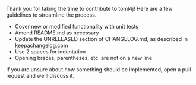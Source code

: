 Thank you for taking the time to contribute to toml4j! Here are a few guidelines to streamline the process.

* Cover new or modified functionality with unit tests
* Amend README.md as necessary
* Update the UNRELEASED section of CHANGELOG.md, as described in [keepachangelog.com](http://keepachangelog.com)
* Use 2 spaces for indentation
* Opening braces, parentheses, etc. are not on a new line

If you are unsure about how something should be implemented, open a pull request and we'll discuss it.
